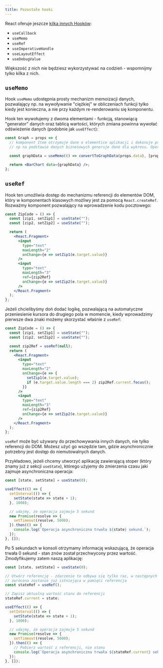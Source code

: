 ```yaml
---
title: Pozostałe hooki
---
```


React oferuje jeszcze [kilka innych Hooków](https://reactjs.org/docs/hooks-reference.html):

- `useCallback`
- `useMemo`
- `useRef`
- `useImperativeHandle`
- `useLayoutEffect`
- `useDebugValue`

Większość z nich nie będziesz wykorzystywać na codzień - wspomnijmy tylko kilka z nich.

## `useMemo`

Hook `useMemo` udostępnia prosty mechanizm memoizacji danych, pozwalający np. na wywoływanie "ciężkiej" w obliczeniach funkcji tylko kiedy jest konieczna, a nie przy każdym re-renderowaniu się komponentu.

Hook ten wywołujemy z dwoma elementami - funkcją, stanowiącą "generator" danych oraz tablicą wartości, których zmiana powinna wywołać odświeżenie danych (podobnie jak `useEffect`):

```jsx
const Graph = props => {
  // komponent Item otrzymuje dane o elementice aplikacji i dokonuje przekształceń,
  // np na podstawie danych biznesowych generuje dane dla wykresu. Operacja taka może być zasobożerna

  const graphData = useMemo(() => convertToGraphData(props.data), [props.data]);

  return <BarChart data={graphData} />;
};
```

## `useRef`

Hook ten umożliwia dostęp do mechanizmu referencji do elementów DOM, który w komponentach klasowych możliwy jest za pomocą `React.createRef`. Rozważmy komponent pozwalający na wprowadzenie kodu pocztowego:

```jsx
const ZipCode = () => {
  const [zip1, setZip1] = useState("");
  const [zip2, setZip2] = useState("");

  return (
    <React.Fragment>
      <input
        type="text"
        maxLength="2"
        onChange={e => setZip1(e.target.value)}
      />
      <input
        type="text"
        maxLength="3"
        ref={zip2Ref}
        onChange={e => setZip2(e.target.value)}
      />
    </React.Fragment>
  );
};
```

Jeżeli chcielibyśmy doń dodać logikę, pozwalającą na automatyczne przeniesienie kursora do drugiego pola w momencie, kiedy wprowadzimy pierwsze dwa znaki możemy skorzystać właśnie z `useRef`:

```jsx
const ZipCode = () => {
  const [zip1, setZip1] = useState("");
  const [zip2, setZip2] = useState("");

  const zip2Ref = useRef(null);
  return (
    <React.Fragment>
      <input
        type="text"
        maxLength="2"
        onChange={e => {
          setZip1(e.target.value);
          if (e.target.value.length === 2) zip2Ref.current.focus();
        }}
      />
      <input
        type="text"
        maxLength="3"
        ref={zip2Ref}
        onChange={e => setZip2(e.target.value)}
      />
    </React.Fragment>
  );
};
```

`useRef` może być używany do przechowywania innych danych, nie tylko referencji do DOM. Możesz użyć go wszędzie tam, gdzie asynchronicznie potrzebny jest dostęp do niemutowalnych danych.

Przykładowo, jeżeli chcemy utworzyć aplikację zawierającą stoper (który znamy już z sekcji `useState`), którego użyjemy do zmierzenia czasu jaki zajmuje asynchroniczna operacja:

```jsx
const [state, setState] = useState(0);

useEffect(() => {
  setInterval(() => {
    setState(state => state + 1);
  }, 1000);

  // udajmy, że operacja zajmuje 5 sekund
  new Promise(resolve => {
    setTimeout(resolve, 5000);
  }).then(() => {
    console.log(`Operacja asynchroniczna trwała ${state} sekund.`);
  });
}, []);
```

Po 5 sekundach w konsoli otrzymamy informację wskazującą, że operacja trwała 0 sekund - stan znów został przechwycony przez wartość. Zmodyfikujemy zatem naszą aplikację:

```jsx
const [state, setState] = useState(0);

// Utwórz referencję - zdarzenie to odbywa się tylko raz, w następnych wywołaniach
// zwrócona zostanie już istniejąca w pamięci referencja
const stateRef = useRef();

// Zapisz aktualną wartość stanu do referencji
stateRef.current = state;

useEffect(() => {
  setInterval(() => {
    setState(state => state + 1);
  }, 1000);

  // udajmy, że operacja zajmuje 5 sekund
  new Promise(resolve => {
    setTimeout(resolve, 5000);
  }).then(() => {
    // Pobierz wartość z referencji, nie stanu
    console.log(`Operacja asynchroniczna trwała ${stateRef.current} sekund.`);
  });
}, []);
```

